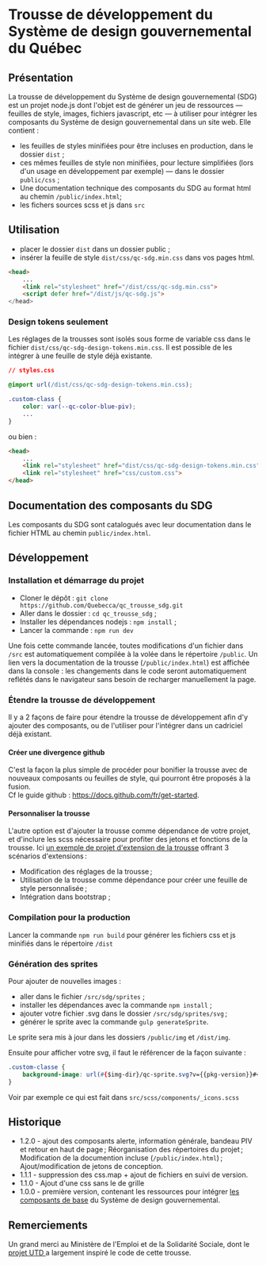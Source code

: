 # Trousse de développement du Système de design gouvernemental du Québec

## Présentation

La trousse de développement du Système de design gouvernemental (SDG) est un projet node.js dont l'objet est de générer un jeu de ressources — feuilles de style, images, fichiers javascript, etc — à utiliser pour intégrer les composants du Système de design gouvernemental dans un site web.
Elle contient :
- les feuilles de styles minifiées pour être incluses en production, dans le dossier `dist` ;
- ces mêmes feuilles de style non minifiées, pour lecture simplifiées (lors d'un usage en développement par exemple) — dans le dossier `public/css` ;
- Une documentation technique des composants du SDG  au format html au chemin `/public/index.html`; 
- les fichers sources scss et js dans `src`

## Utilisation
- placer le dossier `dist`  dans un dossier public ;
- insérer la feuille de style `dist/css/qc-sdg.min.css`  dans vos pages html.
```html
<head>
    ...
    <link rel="stylesheet" href="/dist/css/qc-sdg.min.css">
    <script defer href="/dist/js/qc-sdg.js">
</head>
```
### Design tokens seulement

Les réglages de la trousses sont isolés sous forme de variable css dans le fichier `dist/css/qc-sdg-design-tokens.min.css`. Il est possible de les intégrer à une feuille de style déjà existante.

```css
// styles.css

@import url(/dist/css/qc-sdg-design-tokens.min.css);

.custom-class {
    color: var(--qc-color-blue-piv);
    ...
}

```

ou bien :

```html
<head>
    ...
    <link rel="stylesheet" href="dist/css/qc-sdg-design-tokens.min.css">
    <link rel="stylesheet" href="css/custom.css">
</head>
```

## Documentation des composants du SDG
Les composants du SDG sont catalogués avec leur documentation dans le fichier HTML au chemin `public/index.html`.  


## Développement

### Installation et démarrage du projet 
- Cloner le dépôt : `git clone https://github.com/Quebecca/qc_trousse_sdg.git`
- Aller dans le dossier : `cd qc_trousse_sdg` ;
- Installer les dépendances nodejs : `npm install` ;
- Lancer la commande : `npm run dev`

Une fois cette commande lancée, toutes modifications d'un fichier dans `/src` est automatiquement compilée à la volée dans le répertoire `/public`.
Un lien vers la documentation de la trousse (`/public/index.html`) est affichée dans la console : les changements dans le code seront automatiquement reflétés dans le navigateur sans besoin de recharger manuellement la page.

### Étendre la trousse de développement

Il y a 2 façons de faire pour étendre la trousse de développement afin d'y ajouter des composants, ou de l'utiliser pour l'intégrer dans un cadriciel déjà existant.

#### Créer une divergence github

C'est la façon la plus simple de procéder pour bonifier la trousse avec de nouveaux composants ou feuilles de style, qui pourront être proposés à la fusion.  
Cf le guide github : https://docs.github.com/fr/get-started.

#### Personnaliser la trousse

L'autre option est d'ajouter la trousse comme dépendance de votre projet, et d'inclure les scss nécessaire pour profiter des jetons et fonctions de la trousse.
Ici [un exemple de projet d'extension de la trousse](https://github.com/Quebecca/qc-sdg-extension-demo) offrant 3 scénarios d'extensions :
- Modification des réglages de la trousse ;
- Utilisation de la trousse comme dépendance pour créer une feuille de style personnalisée ;
- Intégration dans bootstrap ;

### Compilation pour la production

Lancer la commande `npm run build` pour générer les fichiers css et js minifiés dans le répertoire `/dist`

### Génération des sprites

Pour ajouter de nouvelles images :
- aller dans le fichier `/src/sdg/sprites` ;
- installer les dépendances avec la commande `npm install` ;
- ajouter votre fichier .svg dans le dossier `/src/sdg/sprites/svg` ;
- générer le sprite avec la commande `gulp generateSprite`.

Le sprite sera mis à jour dans les dossiers `/public/img` et `/dist/img`.

Ensuite pour afficher votre svg, il faut le référencer de la façon suivante :

```css
.custom-classe {
    background-image: url(#{$img-dir}/qc-sprite.svg?v={{pkg-version}}#<nom-du-fichier-svg-ajouté>);
}
```
Voir par exemple ce qui est fait dans `src/scss/components/_icons.scss`

## Historique

- 1.2.0 - ajout des composants alerte, information générale, bandeau PIV et retour en haut de page ; Réorganisation des répertoires du projet ; Modification de la documention incluse (`/public/index.html`) ; Ajout/modification de jetons de conception.   
- 1.1.1 - suppression des css.map + ajout de fichiers en suivi de version.
- 1.1.0 - Ajout d'une css sans le  de grille
- 1.0.0 - première version, contenant les ressources pour intégrer [les composants de base](https://design.quebec.ca/bases/citations) du Système de design gouvernemental.</li>
 

## Remerciements

Un grand merci au Ministère de l'Emploi et de la Solidarité Sociale, dont le [projet UTD ](https://github.com/MTESSDev/utd-webcomponents/releases)a largement inspiré le code de cette trousse. 
